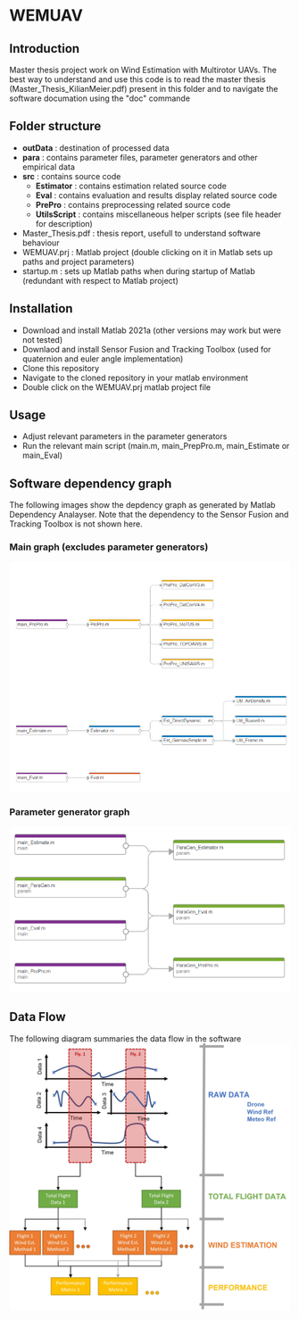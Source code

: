 # WEMUAV
## Introduction
Master thesis project work on Wind Estimation with Multirotor UAVs. The best way to understand and use this code is to read the master thesis (Master_Thesis_KilianMeier.pdf) present in this folder and to navigate the software documation using the "doc" commande 

## Folder structure 
- **outData** : destination of processed data
- **para** : contains parameter files, parameter generators and other empirical data
- **src** : contains source code
	- **Estimator** : contains estimation related source code
	- **Eval** : contains evaluation and results display related source code
	- **PrePro** : contains preprocessing related source code
	- **UtilsScript** : contains miscellaneous helper scripts (see file header for description)
- Master_Thesis.pdf : thesis report, usefull to understand software behaviour
- WEMUAV.prj : Matlab project (double clicking on it in Matlab sets up paths and project parameters)
- startup.m : sets up Matlab paths when during startup of Matlab (redundant with respect to Matlab project)

## Installation
- Download and install Matlab 2021a (other versions may work but were not tested)
- Downlaod and install Sensor Fusion and Tracking Toolbox (used for quaternion and euler angle implementation)
- Clone this repository
- Navigate to the cloned repository in your matlab environment
- Double click on the WEMUAV.prj matlab project file 

## Usage
- Adjust relevant parameters in the parameter generators
- Run the relevant main script (main.m, main\_PrepPro.m, main\_Estimate or main\_Eval)

## Software dependency graph
The following images show the depdency graph as generated by Matlab Dependency Analayser. Note that the dependency to the Sensor Fusion and Tracking Toolbox is not shown here.
### Main graph (excludes parameter generators)
![main dependency graph](https://github.com/meierkilian/WEMUAV/blob/1e06e161168d9b66603cc56d50d62fb7022e8324/dependancyGraph_main.PNG)
### Parameter generator graph
![parameter generator dependency graph](https://github.com/meierkilian/WEMUAV/blob/1e06e161168d9b66603cc56d50d62fb7022e8324/dependancyGraph_para.PNG)

## Data Flow
The following diagram summaries the data flow in the software
![dataflow](https://github.com/meierkilian/WEMUAV/blob/1f49bcd59c7d0e81dbee6cebf0078c28cebd4ff8/dataFlow.jpg)